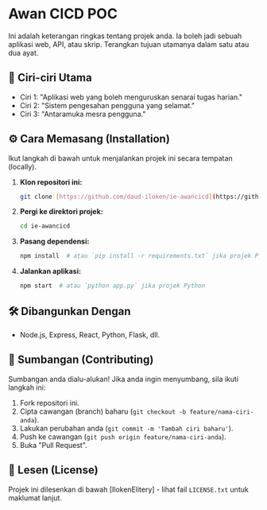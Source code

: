 # Awan CICD POC

Ini adalah keterangan ringkas tentang projek anda. Ia boleh jadi sebuah aplikasi web, API, atau skrip. Terangkan tujuan utamanya dalam satu atau dua ayat.

## 🚀 Ciri-ciri Utama

* Ciri 1: "Aplikasi web yang boleh menguruskan senarai tugas harian."
* Ciri 2: "Sistem pengesahan pengguna yang selamat."
* Ciri 3: "Antaramuka mesra pengguna."

## ⚙️ Cara Memasang (Installation)

Ikut langkah di bawah untuk menjalankan projek ini secara tempatan (locally).

1.  **Klon repositori ini:**
    ```bash
    git clone [https://github.com/daud-iloken/ie-awancicd](https://github.com/daud-iloken/ie-awancicd)
    ```

2.  **Pergi ke direktori projek:**
    ```bash
    cd ie-awancicd
    ```

3.  **Pasang dependensi:**
    ```bash
    npm install  # atau `pip install -r requirements.txt` jika projek Python
    ```

4.  **Jalankan aplikasi:**
    ```bash
    npm start  # atau `python app.py` jika projek Python
    ```

## 🛠️ Dibangunkan Dengan

* Node.js, Express, React, Python, Flask, dll.

## 🤝 Sumbangan (Contributing)

Sumbangan anda dialu-alukan! Jika anda ingin menyumbang, sila ikuti langkah ini:
1.  Fork repositori ini.
2.  Cipta cawangan (branch) baharu (`git checkout -b feature/nama-ciri-anda`).
3.  Lakukan perubahan anda (`git commit -m 'Tambah ciri baharu'`).
4.  Push ke cawangan (`git push origin feature/nama-ciri-anda`).
5.  Buka "Pull Request".

## 📄 Lesen (License)

Projek ini dilesenkan di bawah [IlokenElitery] - lihat fail `LICENSE.txt` untuk maklumat lanjut.
